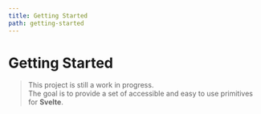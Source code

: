 ```yaml
---
title: Getting Started
path: getting-started
---
```


# Getting Started

> This project is still a work in progress.<br>
> The goal is to provide a set of accessible and easy to use primitives for **Svelte**.
